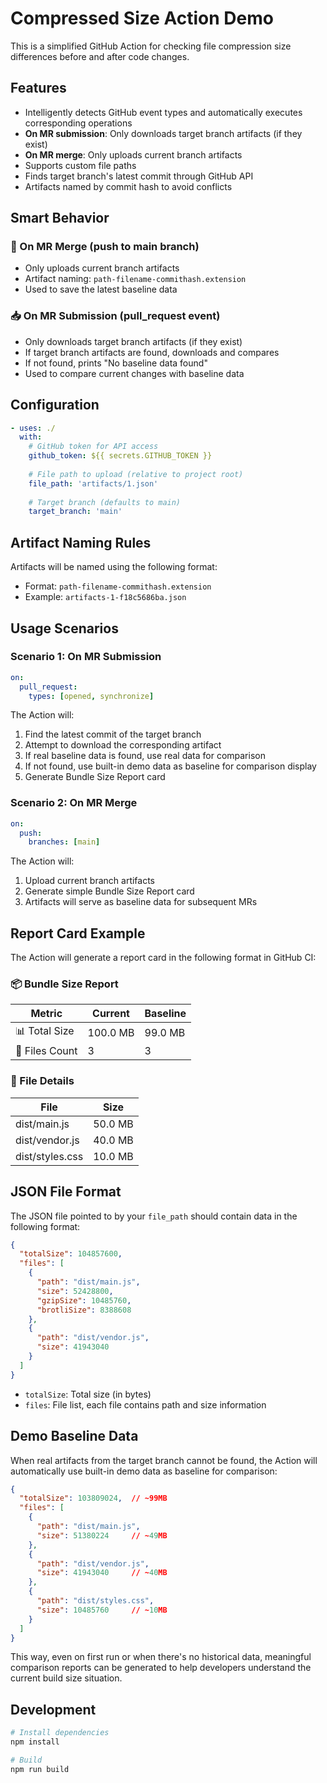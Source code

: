 # Compressed Size Action Demo

This is a simplified GitHub Action for checking file compression size differences before and after code changes.

## Features

- Intelligently detects GitHub event types and automatically executes corresponding operations
- **On MR submission**: Only downloads target branch artifacts (if they exist)
- **On MR merge**: Only uploads current branch artifacts
- Supports custom file paths
- Finds target branch's latest commit through GitHub API
- Artifacts named by commit hash to avoid conflicts

## Smart Behavior

### 🔄 On MR Merge (push to main branch)
- Only uploads current branch artifacts
- Artifact naming: `path-filename-commithash.extension`
- Used to save the latest baseline data

### 📥 On MR Submission (pull_request event)
- Only downloads target branch artifacts (if they exist)
- If target branch artifacts are found, downloads and compares
- If not found, prints "No baseline data found"
- Used to compare current changes with baseline data

## Configuration

```yaml
- uses: ./
  with:
    # GitHub token for API access
    github_token: ${{ secrets.GITHUB_TOKEN }}
    
    # File path to upload (relative to project root)
    file_path: 'artifacts/1.json'
    
    # Target branch (defaults to main)
    target_branch: 'main'
```

## Artifact Naming Rules

Artifacts will be named using the following format:
- Format: `path-filename-commithash.extension`
- Example: `artifacts-1-f18c5686ba.json`

## Usage Scenarios

### Scenario 1: On MR Submission
```yaml
on:
  pull_request:
    types: [opened, synchronize]
```

The Action will:
1. Find the latest commit of the target branch
2. Attempt to download the corresponding artifact
3. If real baseline data is found, use real data for comparison
4. If not found, use built-in demo data as baseline for comparison display
5. Generate Bundle Size Report card

### Scenario 2: On MR Merge
```yaml
on:
  push:
    branches: [main]
```

The Action will:
1. Upload current branch artifacts
2. Generate simple Bundle Size Report card
3. Artifacts will serve as baseline data for subsequent MRs

## Report Card Example

The Action will generate a report card in the following format in GitHub CI:

### 📦 Bundle Size Report

| Metric | Current | Baseline |
|--------|---------|----------|
| 📊 Total Size | 100.0 MB | 99.0 MB |
| 📁 Files Count | 3 | 3 |

### 📄 File Details

| File | Size |
|------|------|
| dist/main.js | 50.0 MB |
| dist/vendor.js | 40.0 MB |
| dist/styles.css | 10.0 MB |

## JSON File Format

The JSON file pointed to by your `file_path` should contain data in the following format:

```json
{
  "totalSize": 104857600,
  "files": [
    {
      "path": "dist/main.js",
      "size": 52428800,
      "gzipSize": 10485760,
      "brotliSize": 8388608
    },
    {
      "path": "dist/vendor.js",
      "size": 41943040
    }
  ]
}
```

- `totalSize`: Total size (in bytes)
- `files`: File list, each file contains path and size information

## Demo Baseline Data

When real artifacts from the target branch cannot be found, the Action will automatically use built-in demo data as baseline for comparison:

```json
{
  "totalSize": 103809024,  // ~99MB
  "files": [
    {
      "path": "dist/main.js",
      "size": 51380224     // ~49MB
    },
    {
      "path": "dist/vendor.js", 
      "size": 41943040     // ~40MB
    },
    {
      "path": "dist/styles.css",
      "size": 10485760     // ~10MB
    }
  ]
}
```

This way, even on first run or when there's no historical data, meaningful comparison reports can be generated to help developers understand the current build size situation.

## Development

```bash
# Install dependencies
npm install

# Build
npm run build
```